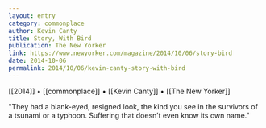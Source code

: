 ```yaml
---
layout: entry
category: commonplace
author: Kevin Canty
title: Story, With Bird
publication: The New Yorker
link: https://www.newyorker.com/magazine/2014/10/06/story-bird
date: 2014-10-06
permalink: 2014/10/06/kevin-canty-story-with-bird
---
```


[[2014]] • [[commonplace]] • [[Kevin Canty]] • [[The New Yorker]]

"They had a blank-eyed, resigned look, the kind you see in the survivors of a tsunami or a typhoon. Suffering that doesn’t even know its own name."